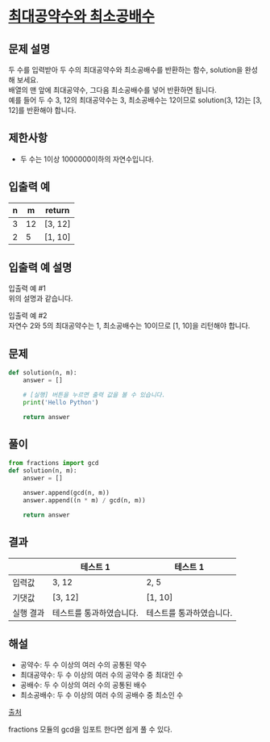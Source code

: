 # [최대공약수와 최소공배수](https://school.programmers.co.kr/learn/courses/30/lessons/12940)

## 문제 설명

두 수를 입력받아 두 수의 최대공약수와 최소공배수를 반환하는 함수, solution을 완성해 보세요.<br>
배열의 맨 앞에 최대공약수, 그다음 최소공배수를 넣어 반환하면 됩니다.<br>
예를 들어 두 수 3, 12의 최대공약수는 3, 최소공배수는 12이므로 solution(3, 12)는 [3, 12]를 반환해야 합니다.

## 제한사항

- 두 수는 1이상 1000000이하의 자연수입니다.

## 입출력 예

| n   | m   | return  |
| --- | --- | ------- |
| 3   | 12  | [3, 12] |
| 2   | 5   | [1, 10] |

## 입출력 예 설명

입출력 예 #1<br>
위의 설명과 같습니다.

입출력 예 #2<br>
자연수 2와 5의 최대공약수는 1, 최소공배수는 10이므로 [1, 10]을 리턴해야 합니다.

## 문제

```python
def solution(n, m):
    answer = []

    # [실행] 버튼을 누르면 출력 값을 볼 수 있습니다.
    print('Hello Python')

    return answer
```

## 풀이

```python
from fractions import gcd
def solution(n, m):
    answer = []

    answer.append(gcd(n, m))
    answer.append((n * m) / gcd(n, m))

    return answer
```

## 결과

|           | 테스트 1                 | 테스트 1                 |
| --------- | ------------------------ | ------------------------ |
| 입력값    | 3, 12                    | 2, 5                     |
| 기댓값    | [3, 12]                  | [1, 10]                  |
| 실행 결과 | 테스트를 통과하였습니다. | 테스트를 통과하였습니다. |

## 해설

- 공약수: 두 수 이상의 여러 수의 공통된 약수
- 최대공약수: 두 수 이상의 여러 수의 공약수 중 최대인 수
- 공배수: 두 수 이상의 여러 수의 공통된 배수
- 최소공배수: 두 수 이상의 여러 수의 공배수 중 최소인 수

[출처](http://www.tcpschool.com/codingmath/common)

fractions 모듈의 gcd을 임포트 한다면 쉽게 풀 수 있다.
